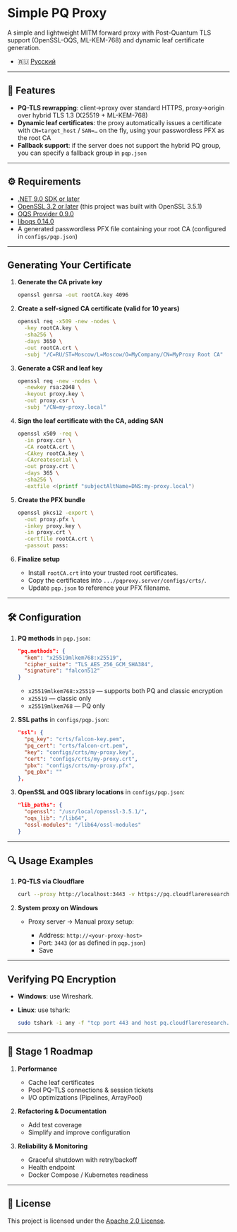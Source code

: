 # Simple PQ Proxy

A simple and lightweight MITM forward proxy with Post-Quantum TLS support (OpenSSL-OQS, ML-KEM-768) and dynamic leaf certificate generation.

- 🇷🇺 [Русский](doc/README.ru.md) 
---

## 🚀 Features

* **PQ-TLS rewrapping**: client→proxy over standard HTTPS, proxy→origin over hybrid TLS 1.3 (X25519 + ML-KEM-768)
* **Dynamic leaf certificates**: the proxy automatically issues a certificate with `CN=target_host` / `SAN=…` on the fly, using your passwordless PFX as the root CA
* **Fallback support**: if the server does not support the hybrid PQ group, you can specify a fallback group in `pqp.json`

---

## ⚙️ Requirements

* [.NET 9.0 SDK or later](https://dotnet.microsoft.com/download)
* [OpenSSL 3.2 or later](https://github.com/openssl/openssl) (this project was built with OpenSSL 3.5.1)
* [OQS Provider 0.9.0](https://github.com/open-quantum-safe/oqs-provider/)
* [liboqs 0.14.0](https://github.com/open-quantum-safe/liboqs)
* A generated passwordless PFX file containing your root CA (configured in `configs/pqp.json`)

---

## Generating Your Certificate

1. **Generate the CA private key**

   ```bash
   openssl genrsa -out rootCA.key 4096
   ```

2. **Create a self-signed CA certificate (valid for 10 years)**

   ```bash
   openssl req -x509 -new -nodes \
     -key rootCA.key \
     -sha256 \
     -days 3650 \
     -out rootCA.crt \
     -subj "/C=RU/ST=Moscow/L=Moscow/O=MyCompany/CN=MyProxy Root CA"
   ```

3. **Generate a CSR and leaf key**

   ```bash
   openssl req -new -nodes \
     -newkey rsa:2048 \
     -keyout proxy.key \
     -out proxy.csr \
     -subj "/CN=my-proxy.local"
   ```

4. **Sign the leaf certificate with the CA, adding SAN**

   ```bash
   openssl x509 -req \
     -in proxy.csr \
     -CA rootCA.crt \
     -CAkey rootCA.key \
     -CAcreateserial \
     -out proxy.crt \
     -days 365 \
     -sha256 \
     -extfile <(printf "subjectAltName=DNS:my-proxy.local")
   ```

5. **Create the PFX bundle**

   ```bash
   openssl pkcs12 -export \
     -out proxy.pfx \
     -inkey proxy.key \
     -in proxy.crt \
     -certfile rootCA.crt \
     -passout pass:
   ```

6. **Finalize setup**

   * Install `rootCA.crt` into your trusted root certificates.
   * Copy the certificates into `.../pqproxy.server/configs/crts/`.
   * Update `pqp.json` to reference your PFX filename.

---

## 🛠 Configuration

1. **PQ methods** in `pqp.json`:

   ```json
   "pq.methods": {
     "kem": "x25519mlkem768:x25519",
     "cipher_suite": "TLS_AES_256_GCM_SHA384",
     "signature": "falcon512"
   }
   ```

   * `x25519mlkem768:x25519` — supports both PQ and classic encryption
   * `x25519` — classic only
   * `x25519mlkem768` — PQ only

2. **SSL paths** in `configs/pqp.json`:

   ```json
   "ssl": {
     "pq_key": "crts/falcon-key.pem",
     "pq_cert": "crts/falcon-crt.pem",
     "key": "configs/crts/my-proxy.key",
     "cert": "configs/crts/my-proxy.crt",
     "pbx": "configs/crts/my-proxy.pfx",
     "pq_pbx": ""
   },
   ```

3. **OpenSSL and OQS library locations** in `configs/pqp.json`:

   ```json
   "lib_paths": {
     "openssl": "/usr/local/openssl-3.5.1/",
     "oqs_lib": "/lib64",
     "ossl-modules": "/lib64/ossl-modules"
   }
   ```

---

## 🔍 Usage Examples

1. **PQ-TLS via Cloudflare**

   ```bash
   curl --proxy http://localhost:3443 -v https://pq.cloudflareresearch.com/
   ```

2. **System proxy on Windows**

   * Proxy server → Manual proxy setup:

     * Address: `http://<your-proxy-host>`
     * Port: `3443` (or as defined in `pqp.json`)
     * Save

---

## Verifying PQ Encryption

* **Windows**: use Wireshark.
* **Linux**: use tshark:

  ```bash
  sudo tshark -i any -f "tcp port 443 and host pq.cloudflareresearch.com" -Y "tls.handshake" -V
  ```

---

## 🔭 Stage 1 Roadmap

1. **Performance**

   * Cache leaf certificates
   * Pool PQ-TLS connections & session tickets
   * I/O optimizations (Pipelines, ArrayPool)

2. **Refactoring & Documentation**

   * Add test coverage
   * Simplify and improve configuration

3. **Reliability & Monitoring**

   * Graceful shutdown with retry/backoff
   * Health endpoint
   * Docker Compose / Kubernetes readiness

---

## 📜 License

This project is licensed under the [Apache 2.0 License](LICENSE).
